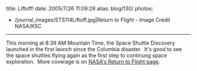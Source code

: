 title: Liftoff!
date: 2005/7/26 11:09:28
alias: blog/130/
photos:
- /journal_images/STS114Liftoff.jpg|Return to Flight - Image Credit NASA/KSC
---
This morning at 8:39 AM Mountain Time, the Space Shuttle Discovery launched in the first launch since the Columbia disaster.  It's good to see the space shuttles flying again as the first step to continung space exploration.  More coverage is on [NASA's Return to Flight page](http://www.nasa.gov/returntoflight/main/index.html?skipIntro=1).